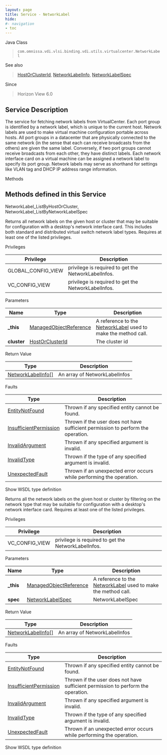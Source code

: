 ```yaml
---
layout: page
title: Service - NetworkLabel
hide:
#- navigation
- toc
---
```








Java Class
> `com.omnissa.vdi.vlsi.binding.vdi.utils.virtualcenter.NetworkLabel`

See also
> [HostOrClusterId](vdi.entity.HostOrClusterId.md), [NetworkLabelInfo](vdi.utils.virtualcenter.NetworkLabel.NetworkLabelInfo.md), [NetworkLabelSpec](vdi.utils.virtualcenter.NetworkLabel.NetworkLabelSpec.md)

Since
> Horizon View 6.0





## Service Description

The service for fetching network labels from VirtualCenter.
Each port group is identified by a network label, which is unique to the current host. Network labels are used to make virtual machine configuration portable across hosts. All port groups in a datacenter that are physically connected to the same network (in the sense that each can receive broadcasts from the others) are given the same label. Conversely, if two port groups cannot receive broadcasts from each other, they have distinct labels.
Each network interface card on a virtual machine can be assigned a network label to specify its port group. Network labels may serve as shorthand for settings like VLAN tag and DHCP IP address range information.

Methods

Methods defined in this Service
---
NetworkLabel_ListByHostOrCluster, NetworkLabel_ListByNetworkLabelSpec




Returns all network labels on the given host or cluster that may be suitable for configuration with a desktop's network interface card. This includes both standard and distributed virtual switch network label types. Requires at least one of the listed privileges.

Privileges

Privilege |  Description
---|---
GLOBAL_CONFIG_VIEW|  privilege is required to get the NetworkLabelInfos.
VC_CONFIG_VIEW|  privilege is required to get the NetworkLabelInfos.



Parameters

Name| Type| Description
---|---|---
**_this**| [ManagedObjectReference](vmodl.ManagedObjectReference.md)|  A reference to the [NetworkLabel](vdi.utils.virtualcenter.NetworkLabel.md) used to make the method call.
**cluster**| [HostOrClusterId](vdi.entity.HostOrClusterId.md)|  The cluster id




Return Value

Type |  Description
---|---
[NetworkLabelInfo[]](vdi.utils.virtualcenter.NetworkLabel.NetworkLabelInfo.md)| An array of NetworkLabelInfos



Faults

Type |  Description
---|---
[EntityNotFound](vdi.fault.EntityNotFound.md)| Thrown if any specified entity cannot be found.
[InsufficientPermission](vdi.fault.InsufficientPermission.md)| Thrown if the user does not have sufficient permission to perform the operation.
[InvalidArgument](vdi.fault.InvalidArgument.md)| Thrown if any specified argument is invalid.
[InvalidType](vdi.fault.InvalidType.md)| Thrown if the type of any specified argument is invalid.
[UnexpectedFault](vdi.fault.UnexpectedFault.md)| Thrown if an unexpected error occurs while performing the operation.

Show WSDL type definition







Returns all the network labels on the given host or cluster by filtering on the network type that may be suitable for configuration with a desktop's network interface card. Requires at least one of the listed privileges.

Privileges

Privilege |  Description
---|---
VC_CONFIG_VIEW|  privilege is required to get the NetworkLabelInfos.



Parameters

Name| Type| Description
---|---|---
**_this**| [ManagedObjectReference](vmodl.ManagedObjectReference.md)|  A reference to the [NetworkLabel](vdi.utils.virtualcenter.NetworkLabel.md) used to make the method call.
**spec**| [NetworkLabelSpec](vdi.utils.virtualcenter.NetworkLabel.NetworkLabelSpec.md)|  NetworkLabelSpec




Return Value

Type |  Description
---|---
[NetworkLabelInfo[]](vdi.utils.virtualcenter.NetworkLabel.NetworkLabelInfo.md)| An array of NetworkLabelInfos



Faults

Type |  Description
---|---
[EntityNotFound](vdi.fault.EntityNotFound.md)| Thrown if any specified entity cannot be found.
[InsufficientPermission](vdi.fault.InsufficientPermission.md)| Thrown if the user does not have sufficient permission to perform the operation.
[InvalidArgument](vdi.fault.InvalidArgument.md)| Thrown if any specified argument is invalid.
[InvalidType](vdi.fault.InvalidType.md)| Thrown if the type of any specified argument is invalid.
[UnexpectedFault](vdi.fault.UnexpectedFault.md)| Thrown if an unexpected error occurs while performing the operation.

Show WSDL type definition












 
